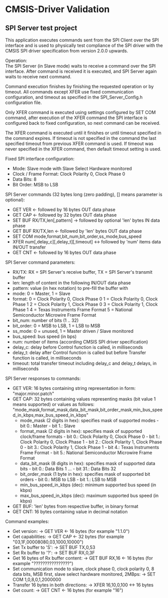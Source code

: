 # CMSIS-Driver Validation

## SPI Server test project

This application executes commands sent from the SPI Client over the SPI interface
and is used to physically test compliance of the SPI driver with the CMSIS SPI driver
specification from version 2.0.0 upwards.

Operation:  
The SPI Server (in Slave mode) waits to receive a command over the SPI interface.
After command is received it is executed, and SPI Server again waits to receive next command.  

Command execution finishes by finishing the requested operation or by timeout.
All commands except XFER use fixed communication configuration, and timeout as specified
in the SPI_Server_Config.h configuration file.

Only XFER command is executed using settings configured by SET COM command, 
after execution of the XFER command the SPI interface is configured back to 
fixed configuration, so next command can be received.

The XFER command is executed until it finishes or until timeout specified in 
the command expires. If timeout is not specified in the command the last specified timeout
from previous XFER command is used. If timeout was never specified in the XFER command,
then default timeout setting is used.

Fixed SPI interface configuration:
 - Mode:                 Slave mode with Slave Select Hardware monitored
 - Clock / Frame Format: Clock Polarity 0, Clock Phase 0
 - Data Bits:            8
 - Bit Order:            MSB to LSB

SPI Server commands (32 bytes long (zero padding), [] means parameter is optional):
 - GET VER                                      <-  followed by 16 bytes OUT data phase
 - GET CAP                                      <-  followed by 32 bytes OUT data phase
 - SET BUF RX/TX,len[,pattern]                  ->  followed by optional 'len' bytes IN data phase
 - GET BUF RX/TX,len                            <-  followed by 'len' bytes OUT data phase
 - SET COM mode,format,bit_num,bit_order,ss_mode,bus_speed
 - XFER    num[,delay_c][,delay_t][,timeout]    <-> followed by 'num' items data IN/OUT transfer
 - GET CNT                                      <-  followed by 16 bytes OUT data phase

SPI Server command parameters:
 - RX/TX:      RX = SPI Server's receive buffer, TX = SPI Server's transmit buffer
 - len:        length of content in the following IN/OUT data phase
 - pattern:    value (in hex notation) to pre-fill the buffer with
 - mode:       0 = Master, 1 = Slave
 - format:     0 = Clock Polarity 0, Clock Phase 0
               1 = Clock Polarity 0, Clock Phase 1
               2 = Clock Polarity 1, Clock Phase 0
               3 = Clock Polarity 1, Clock Phase 1
               4 = Texas Instruments Frame Format
               5 = National Semiconductor Microwire Frame Format
 - bit_num:    number of bits (1 .. 32)
 - bit_order:  0 = MSB to LSB, 1 = LSB to MSB
 - ss_mode:    0 = unused, 1 = Master driven / Slave monitored
 - bus_speed:  bus speed (in bps)
 - num:        number of items (according CMSIS SPI driver specification)
 - delay_c:    delay before Control function is called, in milliseconds
 - delay_t:    delay after Control function is called but before Transfer function is called, in milliseconds
 - timeout:    total transfer timeout including delay_c and delay_t delays, in milliseconds

SPI Server responses to commands:
 - GET VER:  16 bytes containing string representation in form:
             "major.minor.patch"
 - GET CAP:  32 bytes containing values representing masks (bit value 1 means supported) or values as follows:
             "mode_mask,format_mask,data_bit_mask,bit_order_mask,min_bus_speed_in_kbps,max_bus_speed_in_kbps"
   - mode_mask (2 digits in hex): specifies mask of supported modes
                 - bit 0.:  Master
                 - bit 1.:  Slave
   - format_mask (2 digits in hex): specifies mask of supported clock/frame formats
                 - bit 0.:  Clock Polarity 0, Clock Phase 0
                 - bit 1.:  Clock Polarity 0, Clock Phase 1
                 - bit 2.:  Clock Polarity 1, Clock Phase 0
                 - bit 3.:  Clock Polarity 1, Clock Phase 1
                 - bit 4.:  Texas Instruments Frame Format
                 - bit 5.:  National Semiconductor Microwire Frame Format
   - data_bit_mask (8 digits in hex): specifies mask of supported data bits
                 - bit 0.:  Data Bits 1
                    ...
                 - bit 31.: Data Bits 32
   - bit_order_mask (1 byte in hex): specifies mask of supported bit orders
                 - bit 0.:  MSB to LSB
                 - bit 1.:  LSB to MSB
   - min_bus_speed_in_kbps (dec): minimum supported bus speed (in kbps)
   - max_bus_speed_in_kbps (dec): maximum supported bus speed (in kbps)
 - GET BUF:  'len' bytes from respective buffer, in binary format
 - GET CNT:  16 bytes containing value in decimal notation

Command examples:  
 - Get version: -> GET VER <- 16 bytes (for example "1.1.0")  
 - Get capabilities: -> GET CAP <- 32 bytes (for example "03,1F,00008080,03,1000,10000")  
 - Set Tx buffer to 'S': -> SET BUF TX,0,53  
 - Set Rx buffer to '?': -> SET BUF RX,0,3F  
 - Get 16 bytes of Rx buffer content: -> GET BUF RX,16 <- 16 bytes (for example "????????????????")  
 - Set communication mode to slave, clock phase 0, clock polarity 0, 8 data bits, MSB first, slave select
   hardware monitored, 2MBps: -> SET COM 1,0,8,0,1,2000000  
 - Transfer 16 bytes in both directions: -> XFER 16,10,0,100 <-> 16 bytes  
 - Get count: -> GET CNT <- 16 bytes (for example "16")  
